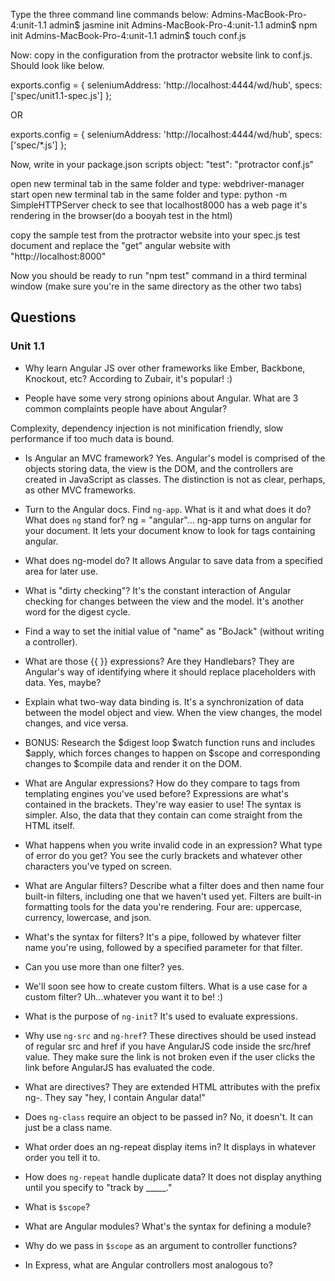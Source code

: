 
Type the three command line commands below:
Admins-MacBook-Pro-4:unit-1.1 admin$ jasmine init
Admins-MacBook-Pro-4:unit-1.1 admin$ npm init
Admins-MacBook-Pro-4:unit-1.1 admin$ touch conf.js


Now: copy in the configuration from the protractor website link to conf.js. Should look like below.

exports.config = {
  seleniumAddress: 'http://localhost:4444/wd/hub',
  specs: ['spec/unit1.1-spec.js']
};

OR

exports.config = {
  seleniumAddress: 'http://localhost:4444/wd/hub',
  specs: ['spec/*.js']
};

Now, write in your package.json scripts object: "test": "protractor conf.js"


open new terminal tab in the same folder and type: webdriver-manager start
open new terminal tab in the same folder and type: python -m SimpleHTTPServer
check to see that localhost8000 has a web page it's rendering in the browser(do a booyah test in the html)


copy the sample test from the protractor website into your spec.js test document and replace the "get" angular website with "http://localhost:8000"

Now you should be ready to run "npm test" command in a third terminal window (make sure you're in the same directory as the other two tabs)





## Questions
### Unit 1.1
* Why learn Angular JS over other frameworks like Ember, Backbone, Knockout, etc?
According to Zubair, it's popular! :)


* People have some very strong opinions about Angular. What are 3 common complaints people have about Angular?

Complexity, dependency injection is not minification friendly, slow performance if too much data is bound.

* Is Angular an MVC framework?
Yes. Angular's model is comprised of the objects storing data, the view is the DOM, and the controllers are created in JavaScript as classes. The distinction is not as clear, perhaps, as other MVC frameworks.


* Turn to the Angular docs. Find `ng-app`. What is it and what does it do? What does `ng` stand for?
ng = "angular"... ng-app turns on angular for your document. It lets your document know to look for tags containing angular.



* What does ng-model do?
It allows Angular to save data from a specified area for later use.

* What is "dirty checking"?
It's the constant interaction of Angular checking for changes between the view and the model. It's another word for the digest cycle.


* Find a way to set the initial value of "name" as "BoJack" (without writing a controller).



* What are those {{ }} expressions? Are they Handlebars?
They are Angular's way of identifying where it should replace placeholders with data. Yes, maybe?

* Explain what two-way data binding is.
It's a synchronization of data between the model object and view. When the view changes, the model changes, and vice versa.


* BONUS: Research the $digest loop
$watch function runs and includes $apply, which forces changes to happen on $scope and corresponding changes to $compile data and render it on the DOM.



* What are Angular expressions? How do they compare to tags from templating engines you've used before?
Expressions are what's contained in the brackets. They're way easier to use! The syntax is simpler. Also, the data that they contain can come straight from the HTML itself.


* What happens when you write invalid code in an expression? What type of error do you get?
You see the curly brackets and whatever other characters you've typed on screen.


* What are Angular filters? Describe what a filter does and then name four built-in filters, including one that we haven't used yet.
Filters are built-in formatting tools for the data you're rendering. Four are: uppercase, currency, lowercase, and json.

* What's the syntax for filters?
It's a pipe, followed by whatever filter name you're using, followed by a specified parameter for that filter.


* Can you use more than one filter?
yes.


* We'll soon see how to create custom filters. What is a use case for a custom filter?
Uh...whatever you want it to be! :)

* What is the purpose of `ng-init`?
It's used to evaluate expressions.


* Why use `ng-src` and `ng-href`?
These directives should be used instead of regular src and href if you have AngularJS code inside the src/href value.
They make sure the link is not broken even if the user clicks the link before AngularJS has evaluated the code.



* What are directives?
They are extended HTML attributes with the prefix ng-. They say "hey, I contain Angular data!"


* Does `ng-class` require an object to be passed in?
No, it doesn't. It can just be a class name.

* What order does an ng-repeat display items in?
It displays in whatever order you tell it to.


* How does `ng-repeat` handle duplicate data?
It does not display anything until you specify to "track by _____."


* What is `$scope`?
* What are Angular modules? What's the syntax for defining a module?
* Why do we pass in `$scope` as an argument to controller functions?
* In Express, what are Angular controllers most analogous to?

